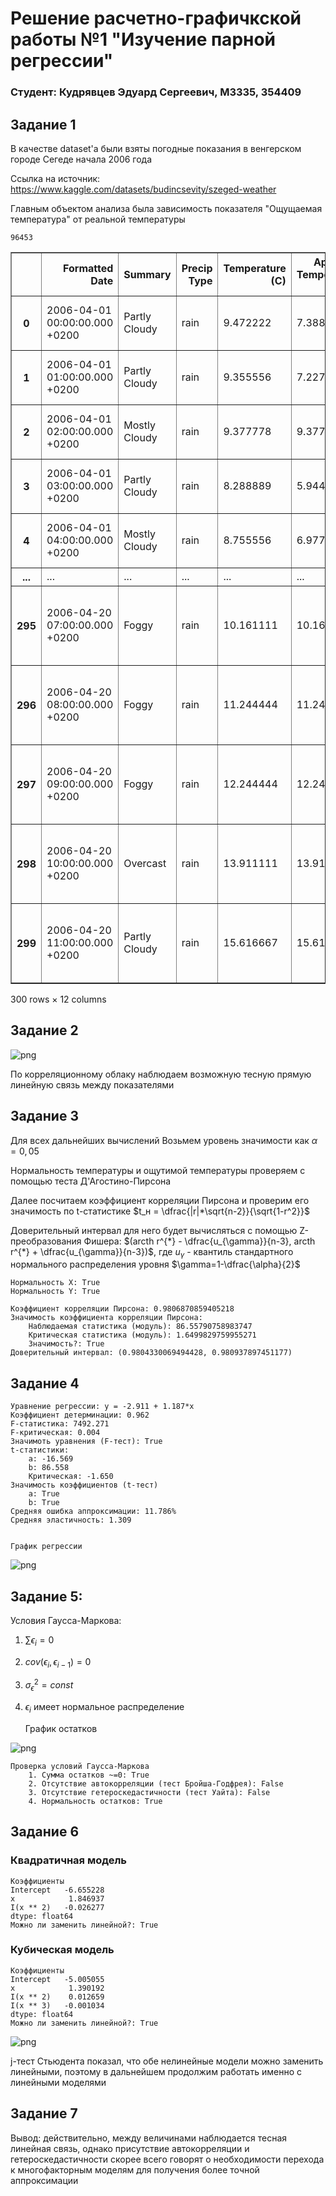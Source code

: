 # Решение расчетно-графичкской работы №1 "Изучение парной регрессии"
### Студент: Кудрявцев Эдуард Сергеевич, M3335, 354409

## Задание 1
В качестве dataset'а были взяты погодные показания в венгерском городе Сегеде начала 2006 года

Ссылка на источник: https://www.kaggle.com/datasets/budincsevity/szeged-weather

Главным объектом анализа была зависимость показателя "Ощущаемая температура" от реальной температуры

    96453





<div>
<style scoped>
    .dataframe tbody tr th:only-of-type {
        vertical-align: middle;
    }

    .dataframe tbody tr th {
        vertical-align: top;
    }

    .dataframe thead th {
        text-align: right;
    }
</style>
<table border="1" class="dataframe">
  <thead>
    <tr style="text-align: right;">
      <th></th>
      <th>Formatted Date</th>
      <th>Summary</th>
      <th>Precip Type</th>
      <th>Temperature (C)</th>
      <th>Apparent Temperature (C)</th>
      <th>Humidity</th>
      <th>Wind Speed (km/h)</th>
      <th>Wind Bearing (degrees)</th>
      <th>Visibility (km)</th>
      <th>Loud Cover</th>
      <th>Pressure (millibars)</th>
      <th>Daily Summary</th>
    </tr>
  </thead>
  <tbody>
    <tr>
      <th>0</th>
      <td>2006-04-01 00:00:00.000 +0200</td>
      <td>Partly Cloudy</td>
      <td>rain</td>
      <td>9.472222</td>
      <td>7.388889</td>
      <td>0.89</td>
      <td>14.1197</td>
      <td>251.0</td>
      <td>15.8263</td>
      <td>0.0</td>
      <td>1015.13</td>
      <td>Partly cloudy throughout the day.</td>
    </tr>
    <tr>
      <th>1</th>
      <td>2006-04-01 01:00:00.000 +0200</td>
      <td>Partly Cloudy</td>
      <td>rain</td>
      <td>9.355556</td>
      <td>7.227778</td>
      <td>0.86</td>
      <td>14.2646</td>
      <td>259.0</td>
      <td>15.8263</td>
      <td>0.0</td>
      <td>1015.63</td>
      <td>Partly cloudy throughout the day.</td>
    </tr>
    <tr>
      <th>2</th>
      <td>2006-04-01 02:00:00.000 +0200</td>
      <td>Mostly Cloudy</td>
      <td>rain</td>
      <td>9.377778</td>
      <td>9.377778</td>
      <td>0.89</td>
      <td>3.9284</td>
      <td>204.0</td>
      <td>14.9569</td>
      <td>0.0</td>
      <td>1015.94</td>
      <td>Partly cloudy throughout the day.</td>
    </tr>
    <tr>
      <th>3</th>
      <td>2006-04-01 03:00:00.000 +0200</td>
      <td>Partly Cloudy</td>
      <td>rain</td>
      <td>8.288889</td>
      <td>5.944444</td>
      <td>0.83</td>
      <td>14.1036</td>
      <td>269.0</td>
      <td>15.8263</td>
      <td>0.0</td>
      <td>1016.41</td>
      <td>Partly cloudy throughout the day.</td>
    </tr>
    <tr>
      <th>4</th>
      <td>2006-04-01 04:00:00.000 +0200</td>
      <td>Mostly Cloudy</td>
      <td>rain</td>
      <td>8.755556</td>
      <td>6.977778</td>
      <td>0.83</td>
      <td>11.0446</td>
      <td>259.0</td>
      <td>15.8263</td>
      <td>0.0</td>
      <td>1016.51</td>
      <td>Partly cloudy throughout the day.</td>
    </tr>
    <tr>
      <th>...</th>
      <td>...</td>
      <td>...</td>
      <td>...</td>
      <td>...</td>
      <td>...</td>
      <td>...</td>
      <td>...</td>
      <td>...</td>
      <td>...</td>
      <td>...</td>
      <td>...</td>
      <td>...</td>
    </tr>
    <tr>
      <th>295</th>
      <td>2006-04-20 07:00:00.000 +0200</td>
      <td>Foggy</td>
      <td>rain</td>
      <td>10.161111</td>
      <td>10.161111</td>
      <td>0.99</td>
      <td>0.3381</td>
      <td>81.0</td>
      <td>0.4347</td>
      <td>0.0</td>
      <td>1013.61</td>
      <td>Foggy starting overnight continuing until morn...</td>
    </tr>
    <tr>
      <th>296</th>
      <td>2006-04-20 08:00:00.000 +0200</td>
      <td>Foggy</td>
      <td>rain</td>
      <td>11.244444</td>
      <td>11.244444</td>
      <td>0.98</td>
      <td>2.7531</td>
      <td>358.0</td>
      <td>0.6923</td>
      <td>0.0</td>
      <td>1013.90</td>
      <td>Foggy starting overnight continuing until morn...</td>
    </tr>
    <tr>
      <th>297</th>
      <td>2006-04-20 09:00:00.000 +0200</td>
      <td>Foggy</td>
      <td>rain</td>
      <td>12.244444</td>
      <td>12.244444</td>
      <td>0.99</td>
      <td>2.2540</td>
      <td>152.0</td>
      <td>2.2057</td>
      <td>0.0</td>
      <td>1014.31</td>
      <td>Foggy starting overnight continuing until morn...</td>
    </tr>
    <tr>
      <th>298</th>
      <td>2006-04-20 10:00:00.000 +0200</td>
      <td>Overcast</td>
      <td>rain</td>
      <td>13.911111</td>
      <td>13.911111</td>
      <td>0.92</td>
      <td>8.0983</td>
      <td>135.0</td>
      <td>4.2021</td>
      <td>0.0</td>
      <td>1014.43</td>
      <td>Foggy starting overnight continuing until morn...</td>
    </tr>
    <tr>
      <th>299</th>
      <td>2006-04-20 11:00:00.000 +0200</td>
      <td>Partly Cloudy</td>
      <td>rain</td>
      <td>15.616667</td>
      <td>15.616667</td>
      <td>0.82</td>
      <td>2.2862</td>
      <td>153.0</td>
      <td>6.3112</td>
      <td>0.0</td>
      <td>1014.73</td>
      <td>Foggy starting overnight continuing until morn...</td>
    </tr>
  </tbody>
</table>
<p>300 rows × 12 columns</p>
</div>



## Задание 2


    
![png](/home/runner/work/PairRegressionSolution/PairRegressionSolution/reports/pair_regression_5_0.png)
    


По корреляционному облаку наблюдаем возможную тесную прямую линейную связь между показателями

## Задание 3

Для всех дальнейших вычислений Возьмем уровень значимости как $\alpha=0,05$

Нормальность температуры и ощутимой температуры проверяем с помощью теста Д'Агостино-Пирсона

Далее посчитаем коэффициент корреляции Пирсона и проверим его значимость по t-статистике $t_н = \dfrac{|r|*\sqrt{n-2}}{\sqrt{1-r^2}}$

Доверительный интервал для него будет вычисляться с помощью Z-преобразования Фишера: $(arcth r^{*} - \dfrac{u_{\gamma}}{n-3}, arcth r^{*} + \dfrac{u_{\gamma}}{n-3})$, где $u_{\gamma}$ - квантиль стандартного нормального распределения уровня $\gamma=1-\dfrac{\alpha}{2}$

    Нормальность X: True
    Нормальность Y: True
    
    Коэффициент корреляции Пирсона: 0.9806870859405218
    Значимость коэффициента корреляции Пирсона:
        Наблюдаемая статистика (модуль): 86.55790758983747
        Критическая статистика (модуль): 1.6499829759955271
        Значимость?: True
    Доверительный интервал: (0.9804330069494428, 0.980937897451177)


## Задание 4

    Уравнение регрессии: y = -2.911 + 1.187*x
    Коэффициент детерминации: 0.962
    F-статистика: 7492.271
    F-критическая: 0.004
    Значимоть уравнения (F-тест): True
    t-статистики: 
        a: -16.569
        b: 86.558
        Критическая: -1.650
    Значимость коэффициентов (t-тест)
        a: True
        b: True
    Средняя ошибка аппроксимации: 11.786%
    Средняя эластичность: 1.309


    График регрессии



    
![png](/home/runner/work/PairRegressionSolution/PairRegressionSolution/reports/pair_regression_11_1.png)
    


## Задание 5:

Условия Гаусса-Маркова:
1. $\sum \epsilon_i=0$
2. $cov(\epsilon_i, \epsilon_{i-1}) = 0$
3. $\sigma^2_{\epsilon} = const$
4. $\epsilon_i$ имеет нормальное распределение

    График остатков



    
![png](/home/runner/work/PairRegressionSolution/PairRegressionSolution/reports/pair_regression_13_1.png)
    


    Проверка условий Гаусса-Маркова
        1. Cумма остатков ~=0: True
        2. Отсутствие автокорреляции (тест Бройша-Годфрея): False
        3. Отсутствие гетероскедастичности (тест Уайта): False
        4. Нормальность остатков: True


## Задание 6

### Квадратичная модель

    Коэффициенты
    Intercept   -6.655228
    x            1.846937
    I(x ** 2)   -0.026277
    dtype: float64
    Можно ли заменить линейной?: True


### Кубическая модель

    Коэффициенты
    Intercept   -5.005055
    x            1.390192
    I(x ** 2)    0.012659
    I(x ** 3)   -0.001034
    dtype: float64
    Можно ли заменить линейной?: True



    
![png](/home/runner/work/PairRegressionSolution/PairRegressionSolution/reports/pair_regression_21_0.png)
    


j-тест Стьюдента показал, что обе нелинейные модели можно заменить линейными, поэтому в дальнейшем продолжим работать именно с линейными моделями

## Задание 7

Вывод: действительно, между величинами наблюдается тесная линейная связь, однако присутствие автокорреляции и гетероскедастичности скорее всего говорят о необходимости перехода к многофакторным моделям для получения более точной аппроксимации
